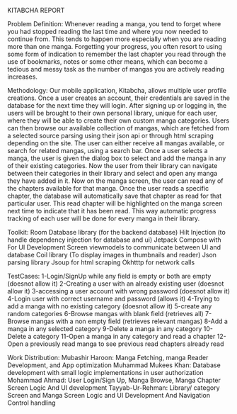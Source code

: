 KITABCHA REPORT

Problem Definition:
Whenever reading a manga, you tend to forget where you had stopped reading the last time and where you now needed to continue from. This tends to happen more especially when you are reading more than one manga. Forgetting your progress, you often resort to using some form of indication to remember the last chapter you read through the use of bookmarks, notes or some other means, which can become a tedious and messy task as the number of mangas you are actively reading increases.

Methodology:
Our mobile application, Kitabcha, allows multiple user profile creations. Once a user creates an account, their credentials are saved in the database for the next time they will login. After signing up or logging in, the users will be brought to their own personal library, unique for each user, where they will be able to create their own custom manga categories. Users can then browse our available collection of mangas, which are fetched from a selected source parsing using their json api or through html scraping depending on the site. The user can either receive all mangas available, or search for related mangas, using a search bar. 
Once a user selects a manga, the user is given the dialog box to select and add the manga in any of their existing categories. Now the user from their library can navigate between their categories in their library and select and open any manga they have added in it. Now on the manga screen, the user can read any of the chapters available for that manga. Once the user reads a specific chapter, the database will automatically save that chapter as read for that particular user. This read chapter will be highlighted on the manga screen next time to indicate that it has been read. This way automatic progress tracking of each user will be done for every manga in their library.

Toolkit:
Room Database library (for the backend database)
Hilt Injection (to handle dependency injection for database and ui)
Jetpack Compose with For UI Development
Screen viewmodels to communicate between UI and database
Coil library (To display images in thumbnails and reader)
Json parsing library
Jsoup for html scraping
Okhtttp for network calls

TestCases:
1-Login/SignUp while any field is empty or both are empty (doesnot allow it)
2-Creating a user with an already existing user (doesnot allow it)
3-accessing a user account with wrong password  (doesnot allow it)
4-Login user with correct username and password (allows it)
4-Trying to add a manga with no existing category  (doesnot allow it)
5-create any random categories
6-Browse mangas with blank field (retrieves all)
7-Browse mangas with a non empty field (retrieves relevant mangas)
8-Add a manga in any selected category
9-Delete a manga in any category
10-Delete a category
11-Open a manga in any category and read a chapter
12-Open a previously read manga to see previous read chapters already read

Work Distribution:
Mubashir Haroon:
Manga Fetching, manga Reader Development, and App optimization
Muhammad Mukees Khan:
Database development with small logic implementations in user authorization
Mohammad Ahmad:
User Login/Sign Up, Manga Browse, Manga Chapter Screen Logic And UI development
Tayyab-Ur-Rehman:
Library/ category Screen and Manga Screen  Logic and UI Development And Navigation Control handling

